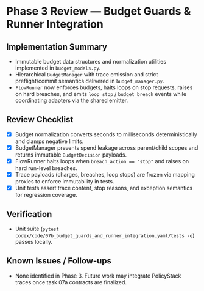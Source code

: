 # Phase 3 Review — Budget Guards & Runner Integration

## Implementation Summary
- Immutable budget data structures and normalization utilities implemented in `budget_models.py`.
- Hierarchical `BudgetManager` with trace emission and strict preflight/commit semantics delivered in `budget_manager.py`.
- `FlowRunner` now enforces budgets, halts loops on stop requests, raises on hard breaches, and emits `loop_stop` / `budget_breach` events while coordinating adapters via the shared emitter.

## Review Checklist
- [x] Budget normalization converts seconds to milliseconds deterministically and clamps negative limits.
- [x] BudgetManager prevents spend leakage across parent/child scopes and returns immutable `BudgetDecision` payloads.
- [x] FlowRunner halts loops when `breach_action == "stop"` and raises on hard run-level breaches.
- [x] Trace payloads (charges, breaches, loop stops) are frozen via mapping proxies to enforce immutability in tests.
- [x] Unit tests assert trace content, stop reasons, and exception semantics for regression coverage.

## Verification
- Unit suite (`pytest codex/code/07b_budget_guards_and_runner_integration.yaml/tests -q`) passes locally.

## Known Issues / Follow-ups
- None identified in Phase 3. Future work may integrate PolicyStack traces once task 07a contracts are finalized.

